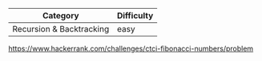 | Category                 | Difficulty |
| ------------------------ | ---------- |
| Recursion & Backtracking | easy       |

https://www.hackerrank.com/challenges/ctci-fibonacci-numbers/problem

